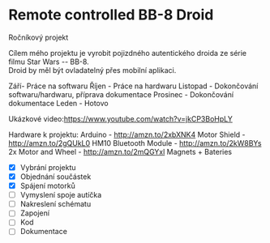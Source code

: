 # Remote controlled BB-8 Droid

 Ročníkový projekt
  
 Cílem mého projektu je vyrobit pojizdného autentického droida ze série filmu Star Wars -- BB-8.  
 Droid by měl být ovladatelný přes mobilní aplikaci.
 

 Září- Práce na softwaru
 Říjen - Práce na hardwaru
 Listopad - Dokončování softwaru/hardwaru, příprava dokumentace
 Prosinec - Dokončování dokumentace
 Leden - Hotovo


 Ukázkové video:https://www.youtube.com/watch?v=jkCP3BoHpLY


 Hardware k projektu:
 Arduino - http://amzn.to/2xbXNK4
 Motor Shield - http://amzn.to/2gQUkL0
 HM10 Bluetooth Module - http://amzn.to/2kW8BYs
 2x Motor and Wheel - http://amzn.to/2mQGYxl
 Magnets + Bateries


 
 
 
 - [X] Vybrání projektu
 - [X] Objednání součástek
 - [X] Spájení motorků
 - [ ] Vymyslení spoje autíčka 
 - [ ] Nakreslení schématu
 - [ ] Zapojení
 - [ ] Kod
 - [ ] Dokumentace
